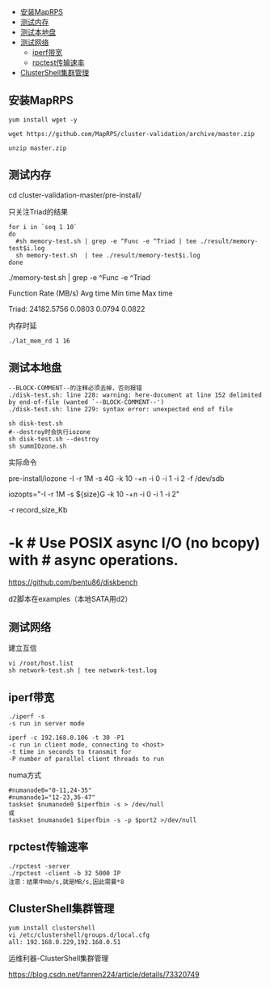 * [安装MapRPS](#1)
* [测试内存](#2)
* [测试本地盘](#3)
* [测试网络](#4)
   * [iperf带宽](#4.1)
   * [rpctest传输速率](#4.2)
* [ClusterShell集群管理](#5)
<h2 id="1">安装MapRPS</h2>

    yum install wget -y
    
    wget https://github.com/MapRPS/cluster-validation/archive/master.zip
    
    unzip master.zip

<h2 id="2">测试内存</h2>

cd cluster-validation-master/pre-install/

只关注Triad的结果

    for i in `seq 1 10`
    do
      #sh memory-test.sh | grep -e ^Func -e ^Triad | tee ./result/memory-test$i.log
      sh memory-test.sh  | tee ./result/memory-test$i.log
    done

./memory-test.sh | grep -e ^Func -e ^Triad

Function      Rate (MB/s)   Avg time     Min time     Max time

Triad:      24182.5756       0.0803       0.0794       0.0822

内存时延

    ./lat_mem_rd 1 16

<h2 id="3">测试本地盘</h2>

    --BLOCK-COMMENT--的注释必须去掉，否则报错
    ./disk-test.sh: line 228: warning: here-document at line 152 delimited by end-of-file (wanted `--BLOCK-COMMENT--')
    ./disk-test.sh: line 229: syntax error: unexpected end of file
    
    sh disk-test.sh
    #--destroy时会执行iozone
    sh disk-test.sh --destroy
    sh summIOzone.sh

实际命令

pre-install/iozone -I -r 1M -s 4G -k 10 -+n -i 0 -i 1 -i 2 -f /dev/sdb

iozopts="-I -r 1M -s ${size}G -k 10 -+n -i 0 -i 1 -i 2"

-r record_size_Kb

 -k #   Use  POSIX async I/O (no bcopy) with # async operations.
======================================

https://github.com/bentu86/diskbench

d2脚本在examples（本地SATA用d2）

<h2 id="4">测试网络</h2>

建立互信

    vi /root/host.list
    sh network-test.sh | tee network-test.log

<h2 id="4.1">iperf带宽</h2>

    ./iperf -s
    -s run in server mode
    
    iperf -c 192.168.0.106 -t 30 -P1
    -c run in client mode, connecting to <host>
    -t time in seconds to transmit for
    -P number of parallel client threads to run

numa方式

    #numanode0="0-11,24-35"
    #numanode1="12-23,36-47"
    taskset $numanode0 $iperfbin -s > /dev/null
    或
    taskset $numanode1 $iperfbin -s -p $port2 >/dev/null

<h2 id="4.2">rpctest传输速率</h2>

    ./rpctest -server
    ./rpctest -client -b 32 5000 IP
    注意：结果中mb/s,就是MB/s,因此需要*8

<h2 id="5">ClusterShell集群管理</h2>

    yum install clustershell
    vi /etc/clustershell/groups.d/local.cfg
    all: 192.168.0.229,192.168.0.51

运维利器-ClusterShell集群管理

https://blog.csdn.net/fanren224/article/details/73320749
